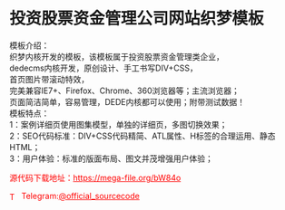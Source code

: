 # 投资股票资金管理公司网站织梦模板

模板介绍：<br>织梦内核开发的模板，该模板属于投资股票资金管理类企业，<br>dedecms内核开发，原创设计、手工书写DIV+CSS，<br>首页图片带滚动特效，<br>完美兼容IE7+、Firefox、Chrome、360浏览器等；主流浏览器；<br>页面简洁简单，容易管理，DEDE内核都可以使用；附带测试数据！<br>模板特点：<br>1：案例详细页使用图集模型，单独的详细页，多图切换效果；<br>2：SEO代码标准：DIV+CSS代码精简、ATL属性、H标签的合理运用、静态HTML；<br>3：用户体验：标准的版面布局、图文并茂增强用户体验；<br>


<p style="color: red;">源代码下载地址：<a href="https://mega-file.org/bW84o" style="color: red;">https://mega-file.org/bW84o</a></p><p style="color: red;"><img src="https://cdn-icons-png.flaticon.com/512/2111/2111646.png" alt="Telegram Icon" style="width: 16px; vertical-align: middle; margin-right: 5px;">Telegram:<a href="https://t.me/official_sourcecode" style="color: red;">@official_sourcecode</a></p>